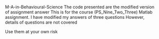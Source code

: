 M-A-in-Behavioural-Science
The code presented are the modified version of assignment answer
This is for the course (PS_Nine_Two_Three) Matlab assignment. I have modified my answers of three questions
However, details of questions are not covered

Use them at your own risk
